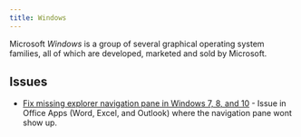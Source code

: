 ```yaml
---
title: Windows
---
```


Microsoft <dfn>Windows</dfn> is a group of several graphical operating system families, all of which are developed, marketed and sold by Microsoft.

## Issues

-   [Fix missing explorer navigation pane in Windows 7, 8, and 10](https://www.thewindowsclub.com/explorer-navigation-pane-missing-windows) - Issue in Office Apps (Word, Excel, and Outlook) where the navigation pane wont show up.
